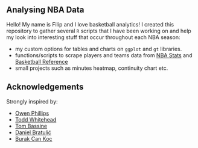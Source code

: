 ## Analysing NBA Data

Hello! My name is Filip and I love basketball analytics! I created this repository to gather several `R` scripts that I have been working on and help my look into interesting stuff that occur throughout each NBA season:
* my custom options for tables and charts on `ggplot` and `gt` libraries.
* functions/scripts to scrape players and teams data from [NBA Stats](https://www.nba.com/stats/) and [Basketball Reference](https://www.basketball-reference.com/)
* small projects such as minutes heatmap, continuity chart etc.

## Acknowledgements

Strongly inspired by:
* [Owen Phillips](https://twitter.com/owenlhjphillips)
* [Todd Whitehead](https://twitter.com/CrumpledJumper)
* [Tom Bassine](https://twitter.com/tvbassine)
* [Daniel Bratulić](https://twitter.com/daniel_bratulic)
* [Burak Can Koc](https://twitter.com/burakcankoc)
